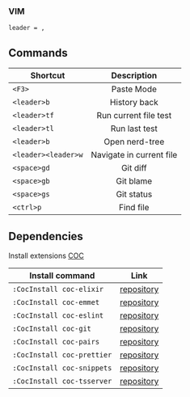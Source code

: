 ### VIM

`leader = ,`

## Commands

| Shortcut            |       Description        |
| ------------------- | :----------------------: |
| `<F3>`              |        Paste Mode        |
| `<leader>b`         |       History back       |
| `<leader>tf`        |  Run current file test   |
| `<leader>tl`        |      Run last test       |
| `<leader>b`         |      Open nerd-tree      |
| `<leader><leader>w` | Navigate in current file |
| `<space>gd`         |         Git diff         |
| `<space>gb`         |        Git blame         |
| `<space>gs`         |        Git status        |
| `<ctrl>p`           |        Find file         |

## Dependencies

Install extensions [COC](https://github.com/neoclide/coc.nvim)

| Install command            |                          Link                          |
| -------------------------- | :----------------------------------------------------: |
| `:CocInstall coc-elixir`   | [repository](https://github.com/elixir-lsp/coc-elixir) |
| `:CocInstall coc-emmet`    |  [repository](https://github.com/neoclide/coc-emmet)   |
| `:CocInstall coc-eslint`   |  [repository](https://github.com/neoclide/coc-eslint)  |
| `:CocInstall coc-git`      |   [repository](https://github.com/neoclide/coc-git)    |
| `:CocInstall coc-pairs`    |  [repository](https://github.com/neoclide/coc-pairs)   |
| `:CocInstall coc-prettier` | [repository](https://github.com/neoclide/coc-prettier) |
| `:CocInstall coc-snippets` | [repository](https://github.com/neoclide/coc-snippets) |
| `:CocInstall coc-tsserver` | [repository](https://github.com/neoclide/coc-tsserver) |
